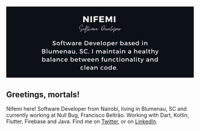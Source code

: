 [![Header](https://raw.githubusercontent.com/thenifemi/thenifemi/master/nifemi-banner.png "Header")](https://www.linkedin.com/in/nifemii)

## Greetings, mortals!

Nifemi here! Software Developer from Nairobi, living in Blumenau, SC and currently working at Null Bug, Francisco Beltrão. Working with Dart, Kotlin, Flutter, Firebase and Java. Find me on [Twitter](https://twitter.com/thenifemii), or on [LinkedIn](https://www.linkedin.com/in/nifemii).




